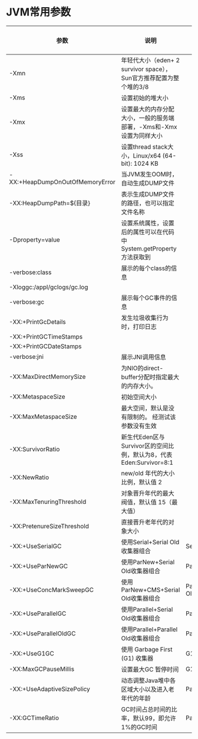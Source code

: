 # JVM常用参数

| 参数 | 说明 | 收集器 | jdk版本 |
| ---- | ---- | ---- | ---- |
| -Xmn | 年轻代大小（eden+ 2 survivor space），Sun官方推荐配置为整个堆的3/8 | | |
| -Xms | 设置初始的堆大小 | | |
| -Xmx | 设置最大的内存分配大小，一般的服务端部署，-Xms和-Xmx设置为同样大小 | | |
| -Xss | 设置thread stack大小，Linux/x64 (64-bit): 1024 KB | | |
| -XX:+HeapDumpOnOutOfMemoryError | 当JVM发生OOM时，自动生成DUMP文件 | | |
| -XX:HeapDumpPath=${目录} | 表示生成DUMP文件的路径，也可以指定文件名称 | | |
| -Dproperty=value | 设置系统属性，设置后的属性可以在代码中System.getProperty方法获取到 | | |
| -verbose:class | 展示的每个class的信息 | | |
| -Xloggc:/appl/gclogs/gc.log | | | |
| -verbose:gc | 展示每个GC事件的信息 | | |
| -XX:+PrintGcDetails | 发生垃圾收集行为时，打印日志 | | |
| -XX:+PrintGCTimeStamps | | | |
| -XX:+PrintGCDateStamps | | | |
| -verbose:jni | 展示JNI调用信息 | | |
| -XX:MaxDirectMemorySize | 为NIO的direct-buffer分配时指定最大的内存大小。| | |
| -XX:MetaspaceSize | 初始空间大小 | | |
| -XX:MaxMetaspaceSize | 最大空间，默认是没有限制的。 经测试该参数没有生效 | | |
| -XX:SurvivorRatio | 新生代Eden区与Survivor区的空间比例，默认为8，代表 Eden:Survivor=8:1 | | |
| -XX:NewRatio | new/old 年代的大小比例，默认值 2 | | |
| -XX:MaxTenuringThreshold | 对象晋升年代的最大阀值，默认值 15（最大值） |
| -XX:PretenureSizeThreshold | 直接晋升老年代的对象大小 |
| -XX:+UseSerialGC | 使用Serial+Serial Old收集器组合 | Serial+Serial Old | |
| -XX:+UseParNewGC | 使用ParNew+Serial Old收集器组合 | ParNew+Serial Old | |
| -XX:+UseConcMarkSweepGC | 使用ParNew+CMS+Serial Old收集器组合 | ParNew+CMS+Serial Old | 1.5 |
| -XX:+UseParallelGC | 使用Parallel+Serial Old收集器组合 | Parallel+Serial Old | 1.4 |
| -XX:+UseParallelOldGC | 使用Parallel+Parallel Old收集器组合 | Parallel+Parallel Old | 1.6 |
| -XX:+UseG1GC | 使用 Garbage First (G1) 收集器 | G1/Parallel | |
| -XX:MaxGCPauseMillis | 设置最大GC 暂停时间 | G1/Parallel | |
| -XX:+UseAdaptiveSizePolicy | 动态调整Java堆中各区域大小以及进入老年代的年龄 | Parallel |
| -XX:GCTimeRatio | GC时间占总时间的比率，默认99，即允许1%的GC时间 | Parallel |


